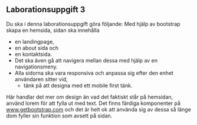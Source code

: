 ## Laborationsuppgift 3

Du ska i denna laborationsuppgift göra följande:
Med hjälp av bootstrap skapa en hemsida, sidan ska innehålla 

- en landingpage, 
- en about sida och 
- en kontaktsida. 
- Det ska även gå att navigera mellan dessa med hjälp av en navigationsmeny.
- Alla sidorna ska vara responsiva och anpassa sig efter den enhet användaren sitter vid, 
  - tänk på att designa med ett mobile first tänk.
 
Här handlar det mer om design än vad det faktiskt står på hemsidan, 
använd lorem för att fylla ut med text. 
Det finns färdiga komponenter på www.getbootstrap.com 
och det är helt ok att använda sig av dessa så länge 
dom fyller sin funktion som avsett på sidan.
 